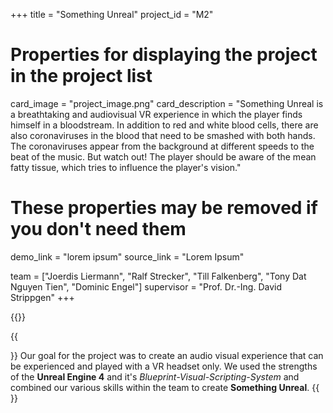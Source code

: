 +++
title = "Something Unreal"
project_id = "M2"

# Properties for displaying the project in the project list
card_image = "project_image.png"
card_description = "Something Unreal is a breathtaking and audiovisual VR experience in which the player finds himself in a bloodstream. In addition to red and white blood cells, there are also coronaviruses in the blood that need to be smashed with both hands. The coronaviruses appear from the background at different speeds to the beat of the music. But watch out! The player should be aware of the mean fatty tissue, which tries to influence the player's vision."

# These properties may be removed if you don't need them
demo_link = "lorem ipsum"
source_link = "Lorem Ipsum"

team = ["Joerdis Liermann", "Ralf Strecker", "Till Falkenberg", "Tony Dat Nguyen Tien", "Dominic Engel"]
supervisor = "Prof. Dr.-Ing. David Strippgen"
+++

{{<mediathek id="<our trailer comes in here" title="Our presentation">}}

{{<section title="Our goal">}}
Our goal for the project was to create an audio visual experience that can be experienced and played with a VR headset only. We used the strengths of the <strong>Unreal Engine 4</strong> and it's <i>Blueprint-Visual-Scripting-System</i> and combined our various skills within the team to create <strong>Something Unreal</strong>.
{{</section>}}
